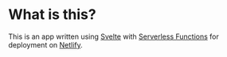 # What is this?

This is an app written using [Svelte](https://svelte.dev/) with [Serverless Functions](https://docs.netlify.com/functions/overview/) for deployment on [Netlify](https://netlify.com).
